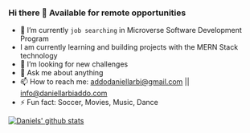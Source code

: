 ### Hi there 👋 Available for remote opportunities

<prev>
  
- 🌱 I’m currently `job searching` in Microverse Software Development Program
- I am currently learning and building projects with the MERN Stack technology
- 🤔 I’m looking for new challenges
- 💬 Ask me about anything
- 📫 How to reach me: addodaniellarbi@gmail.com || info@daniellarbiaddo.com
- ⚡ Fun fact: Soccer, Movies, Music, Dance

</prev>

[![Daniels' github stats](https://github-readme-stats.vercel.app/api?username=addod19&show_icons=true&theme=radical)](https://github.com/addod19/github-readme-stats)
